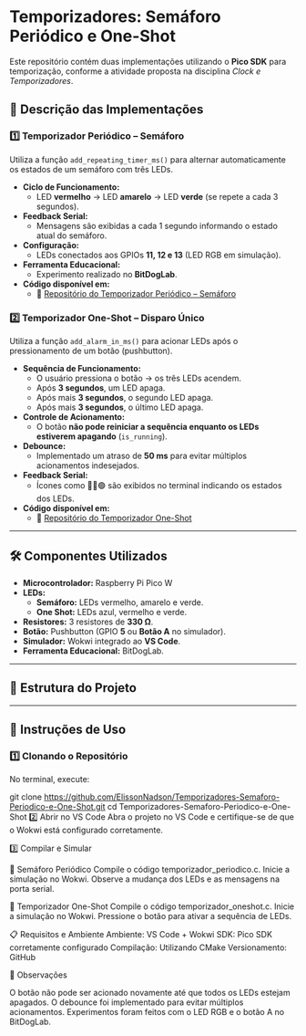 # Temporizadores: Semáforo Periódico e One-Shot

Este repositório contém duas implementações utilizando o **Pico SDK** para temporização, conforme a atividade proposta na disciplina *Clock e Temporizadores*.

## 📌 Descrição das Implementações

### 1️⃣ Temporizador Periódico – Semáforo  
Utiliza a função `add_repeating_timer_ms()` para alternar automaticamente os estados de um semáforo com três LEDs.  

- **Ciclo de Funcionamento:**  
  - LED **vermelho** → LED **amarelo** → LED **verde** (se repete a cada 3 segundos).  
- **Feedback Serial:**  
  - Mensagens são exibidas a cada 1 segundo informando o estado atual do semáforo.  
- **Configuração:**  
  - LEDs conectados aos GPIOs **11, 12 e 13** (LED RGB em simulação).  
- **Ferramenta Educacional:**  
  - Experimento realizado no **BitDogLab**.  
- **Código disponível em:**  
  - 🔗 [Repositório do Temporizador Periódico – Semáforo](https://github.com/ElissonNadson/temporizador-periodico-semaforo)

### 2️⃣ Temporizador One-Shot – Disparo Único  
Utiliza a função `add_alarm_in_ms()` para acionar LEDs após o pressionamento de um botão (pushbutton).  

- **Sequência de Funcionamento:**  
  - O usuário pressiona o botão → os três LEDs acendem.  
  - Após **3 segundos**, um LED apaga.  
  - Após mais **3 segundos**, o segundo LED apaga.  
  - Após mais **3 segundos**, o último LED apaga.  
- **Controle de Acionamento:**  
  - O botão **não pode reiniciar a sequência enquanto os LEDs estiverem apagando** (`is_running`).  
- **Debounce:**  
  - Implementado um atraso de **50 ms** para evitar múltiplos acionamentos indesejados.  
- **Feedback Serial:**  
  - Ícones como 🔵🔴🟢 são exibidos no terminal indicando os estados dos LEDs.  
- **Código disponível em:**  
  - 🔗 [Repositório do Temporizador One-Shot](https://github.com/ElissonNadson/temporizador-oneshot)

---

## 🛠️ Componentes Utilizados  

- **Microcontrolador:** Raspberry Pi Pico W  
- **LEDs:**  
  - **Semáforo:** LEDs vermelho, amarelo e verde.  
  - **One Shot:** LEDs azul, vermelho e verde.  
- **Resistores:** 3 resistores de **330 Ω**.  
- **Botão:** Pushbutton (GPIO **5** ou **Botão A** no simulador).  
- **Simulador:** Wokwi integrado ao **VS Code**.  
- **Ferramenta Educacional:** BitDogLab.

---

## 📂 Estrutura do Projeto



---

## 🚀 Instruções de Uso

### 1️⃣ Clonando o Repositório  
No terminal, execute:

git clone https://github.com/ElissonNadson/Temporizadores-Semaforo-Periodico-e-One-Shot.git
cd Temporizadores-Semaforo-Periodico-e-One-Shot
2️⃣ Abrir no VS Code
Abra o projeto no VS Code e certifique-se de que o Wokwi está configurado corretamente.

3️⃣ Compilar e Simular

📌 Semáforo Periódico
Compile o código temporizador_periodico.c.
Inicie a simulação no Wokwi.
Observe a mudança dos LEDs e as mensagens na porta serial.

📌 Temporizador One-Shot
Compile o código temporizador_oneshot.c.
Inicie a simulação no Wokwi.
Pressione o botão para ativar a sequência de LEDs.


📋 Requisitos e Ambiente
Ambiente: VS Code + Wokwi
SDK: Pico SDK corretamente configurado
Compilação: Utilizando CMake
Versionamento: GitHub

📌 Observações

O botão não pode ser acionado novamente até que todos os LEDs estejam apagados.
O debounce foi implementado para evitar múltiplos acionamentos.
Experimentos foram feitos com o LED RGB e o botão A no BitDogLab.

